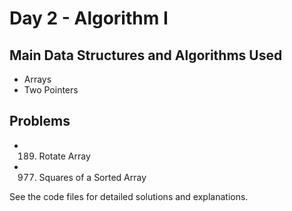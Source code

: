# Day 2 - Algorithm I

## Main Data Structures and Algorithms Used
- Arrays
- Two Pointers

## Problems
- 189. Rotate Array
- 977. Squares of a Sorted Array

See the code files for detailed solutions and explanations.
